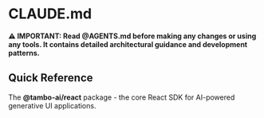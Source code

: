 # CLAUDE.md

**⚠️ IMPORTANT: Read @AGENTS.md before making any changes or using any tools. It contains detailed architectural guidance and development patterns.**

## Quick Reference

The **@tambo-ai/react** package - the core React SDK for AI-powered generative UI applications.
